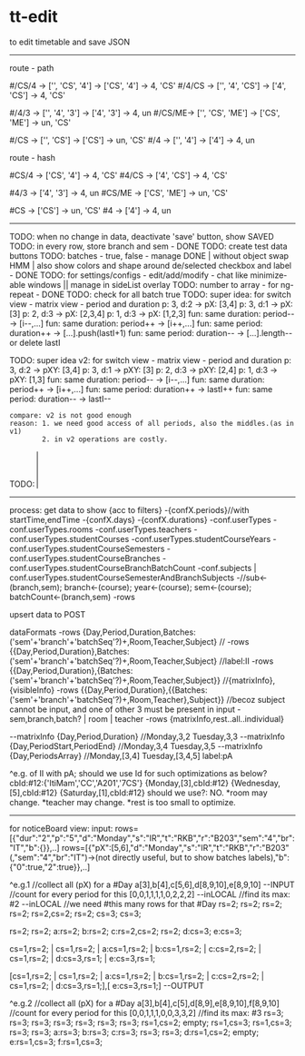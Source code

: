 # tt-edit
to edit timetable and save JSON

--------

route - path

#/CS/4 -> ['', 'CS', '4']  -> ['CS', '4']  -> 4, 'CS'
#/4/CS -> ['', '4', 'CS']  -> ['4', 'CS']  -> 4, 'CS'

#/4/3  -> ['', '4', '3']   -> ['4', '3']   -> 4, un
#/CS/ME-> ['', 'CS', 'ME'] -> ['CS', 'ME'] -> un, 'CS'


#/CS -> ['', 'CS'] -> ['CS'] -> un, 'CS'
#/4  -> ['', '4']  -> ['4']  -> 4, un


route - hash

#CS/4  -> ['CS', '4']     -> 4, 'CS'
#4/CS  -> ['4', 'CS']     -> 4, 'CS'

#4/3   -> ['4', '3']      -> 4, un
#CS/ME -> ['CS', 'ME']    -> un, 'CS'


#CS -> ['CS'] -> un, 'CS'
#4  -> ['4']  -> 4, un


--------

TODO: when no change in data, deactivate 'save' button, show SAVED
TODO: in every row, store branch and sem - DONE
TODO: create test data buttons
TODO: batches - true, false - manage DONE | without object swap HMM | also show colors and shape around de/selected checkbox and label - DONE
TODO: for settings/configs - edit/add/modify - chat like minimize-able windows || manage in sideList overlay
TODO: number to array - for ng-repeat - DONE
TODO: check for all batch true
TODO: super idea: for switch view - matrix view - period and duration
    p: 3, d:2 -> pX: [3,4]
    p: 3, d:1 -> pX: [3]
    p: 2, d:3 -> pX: [2,3,4]
    p: 1, d:3 -> pX: [1,2,3]
    fun: same duration: period-- -> [i--,...]
    fun: same duration: period++ -> [i++,...]
    fun: same period: duration++ -> [...].push(lastI+1)
    fun: same period: duration-- -> [...].length-- or delete lastI

TODO: super idea v2: for switch view - matrix view - period and duration
    p: 3, d:2 -> pXY: [3,4]
    p: 3, d:1 -> pXY: [3]
    p: 2, d:3 -> pXY: [2,4]
    p: 1, d:3 -> pXY: [1,3]
    fun: same duration: period-- -> [i--,...]
    fun: same duration: period++ -> [i++,...]
    fun: same period: duration++ -> lastI++
    fun: same period: duration-- -> lastI--

    compare: v2 is not good enough
    reason: 1. we need good access of all periods, also the middles.(as in v1)
            2. in v2 operations are costly.

TODO: <select multiple> for teachers with on off
TODO: if all batches are selected/empty - do it same


----------
process:
get data to show {acc to filters}
-{confX.periods}//with startTime,endTime
-{confX.days}
-{confX.durations}
-conf.userTypes
-conf.userTypes.rooms
-conf.userTypes.teachers
-conf.userTypes.studentCourses
-conf.userTypes.studentCourseYears
-conf.userTypes.studentCourseSemesters
-conf.userTypes.studentCourseBranches
-conf.userTypes.studentCourseBranchBatchCount
-conf.subjects | conf.userTypes.studentCourseSemesterAndBranchSubjects
-//sub<-(branch,sem); branch<-(course); year<-(course); sem<-(course); batchCount<-(branch,sem)
-rows

upsert data to POST



dataFormats
-rows {Day,Period,Duration,Batches:('sem'+'branch'+'batchSeq'?)+,Room,Teacher,Subject}          //
-rows {{Day,Period,Duration},Batches:('sem'+'branch'+'batchSeq'?)+,Room,Teacher,Subject}        //label:II
-rows {{Day,Period,Duration},{Batches:('sem'+'branch'+'batchSeq'?)+,Room,Teacher,Subject}}      //{matrixInfo},{visibleInfo}
-rows {{Day,Period,Duration},{{Batches:('sem'+'branch'+'batchSeq'?)+,Room,Teacher},Subject}}    //becoz subject cannot be input, and one of other 3 must be present in input - sem,branch,batch? | room | teacher
-rows {matrixInfo,rest..all..individual}

--matrixInfo {Day,Period,Duration}                                                              //Monday,3,2   Tuesday,3,3
--matrixInfo {Day,PeriodStart,PeriodEnd}                                                        //Monday,3,4   Tuesday,3,5
--matrixInfo {Day,PeriodsArray}                                                                 //Monday,[3,4] Tuesday,[3,4,5]  label:pA


^e.g. of II with pA; should we use Id for such optimizations as below?
cbId:#12:{'ItiMam','CC','A201','7CS'}
{Monday,[3],cbId:#12}
{Wednesday,[5],cbId:#12}
{Saturday,[1],cbId:#12}
should we use?: NO. *room may change. *teacher may change. *rest is too small to optimize.

------------
for noticeBoard view:
input:
rows=[{"dur":"2","p":"5","d":"Monday","s":"IR","t":"RKB","r":"B203","sem":"4","br":"IT","b":{}},..]
rows=[{"pX":[5,6],"d":"Monday","s":"IR","t":"RKB","r":"B203"(,"sem":"4","br":"IT")->(not directly useful, but to show batches labels),"b":{"0":true,"2":true}},..]

^e.g.1
//collect all (pX) for a #Day a[3],b[4],c[5,6],d[8,9,10],e[8,9,10]                            --INPUT
//count for every period for this [0,0,1,1,1,1,0,2,2,2]                                       --inLOCAL
//find its max: #2                                                                            --inLOCAL
//we need #this many rows for that #Day
rs=2; rs=2; rs=2; rs=2; rs=2,cs=2;  rs=2; cs=3;
                                          cs=3;

rs=2; rs=2; a:rs=2; b:rs=2; c:rs=2,cs=2;  rs=2; d:cs=3;
                                                e:cs=3;

cs=1,rs=2; |  cs=1,rs=2; |  a:cs=1,rs=2; |  b:cs=1,rs=2; |  c:cs=2,rs=2; |  cs=1,rs=2; |  d:cs=3,rs=1;
                                                                                       |  e:cs=3,rs=1;

[cs=1,rs=2; |  cs=1,rs=2; |  a:cs=1,rs=2; |  b:cs=1,rs=2; |  c:cs=2,rs=2; |  cs=1,rs=2; |  d:cs=3,rs=1;],[ e:cs=3,rs=1;] --OUTPUT

^e.g.2
//collect all (pX) for a #Day a[3],b[4],c[5],d[8,9],e[8,9,10],f[8,9,10]
//count for every period for this [0,0,1,1,1,0,0,3,3,2]
//find its max: #3
rs=3; rs=3; rs=3; rs=3; rs=3; rs=3; rs=3; rs=1,cs=2; empty;
                                          rs=1,cs=3;
                                          rs=1,cs=3;
rs=3; rs=3; a:rs=3; b:rs=3; c:rs=3; rs=3; rs=3; d:rs=1,cs=2; empty;
                                                e:rs=1,cs=3;
                                                f:rs=1,cs=3;
